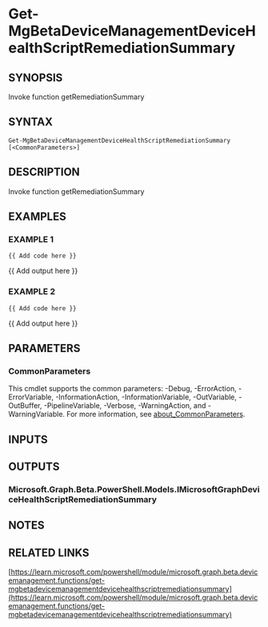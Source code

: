 ﻿---
external help file: Microsoft.Graph.Beta.DeviceManagement.Functions-help.xml
Module Name: Microsoft.Graph.Beta.DeviceManagement.Functions
online version: https://learn.microsoft.com/powershell/module/microsoft.graph.beta.devicemanagement.functions/get-mgbetadevicemanagementdevicehealthscriptremediationsummary
schema: 2.0.0
---

# Get-MgBetaDeviceManagementDeviceHealthScriptRemediationSummary

## SYNOPSIS
Invoke function getRemediationSummary

## SYNTAX

```
Get-MgBetaDeviceManagementDeviceHealthScriptRemediationSummary [<CommonParameters>]
```

## DESCRIPTION
Invoke function getRemediationSummary

## EXAMPLES

### EXAMPLE 1
```
{{ Add code here }}
```

{{ Add output here }}

### EXAMPLE 2
```
{{ Add code here }}
```

{{ Add output here }}

## PARAMETERS

### CommonParameters
This cmdlet supports the common parameters: -Debug, -ErrorAction, -ErrorVariable, -InformationAction, -InformationVariable, -OutVariable, -OutBuffer, -PipelineVariable, -Verbose, -WarningAction, and -WarningVariable. For more information, see [about_CommonParameters](http://go.microsoft.com/fwlink/?LinkID=113216).

## INPUTS

## OUTPUTS

### Microsoft.Graph.Beta.PowerShell.Models.IMicrosoftGraphDeviceHealthScriptRemediationSummary
## NOTES

## RELATED LINKS

[https://learn.microsoft.com/powershell/module/microsoft.graph.beta.devicemanagement.functions/get-mgbetadevicemanagementdevicehealthscriptremediationsummary](https://learn.microsoft.com/powershell/module/microsoft.graph.beta.devicemanagement.functions/get-mgbetadevicemanagementdevicehealthscriptremediationsummary)

